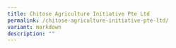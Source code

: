 ```yaml
---
title: Chitose Agriculture Initiative Pte Ltd
permalink: /chitose-agriculture-initiative-pte-ltd/
variant: markdown
description: ""
---
```

